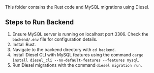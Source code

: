 This folder contains the Rust code and MySQL migrations using Diesel.


## Steps to Run Backend

1. Ensure MySQL server is running on localhost port 3306. Check the `backend/.env` file for configuration details.
2. Install Rust.
3. Navigate to the backend directory with `cd backend`.
4. Install Diesel CLI with MySQL features using the command `cargo install diesel_cli --no-default-features --features mysql`.
5. Run Diesel migrations with the command `diesel migration run`.
